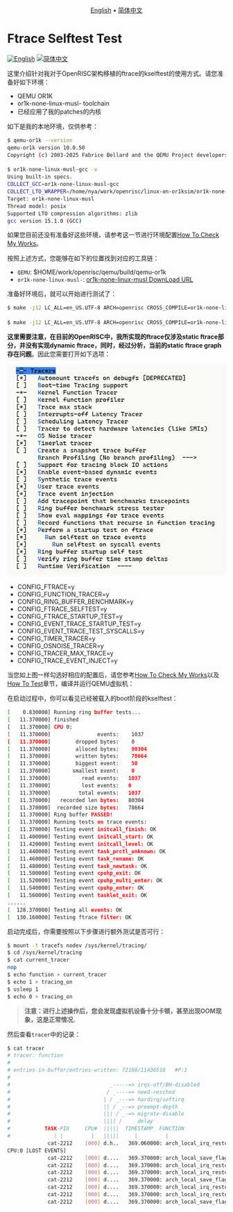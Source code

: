 <p align="center">
  <a href="https://github.com/ChenMiaoi/GSoC-2025-Final-Report/blob/main/tests/ftrace-test/README.md">English</a> •
  <a href="https://github.com/ChenMiaoi/GSoC-2025-Final-Report/blob/main/tests/ftrace-test/README_zh.md">简体中文</a>
</p>

# Ftrace Selftest Test

[![English](https://img.shields.io/badge/Language-English-blue)](https://github.com/ChenMiaoi/GSoC-2025-Final-Report/blob/main/tests/ftrace-test/README)
[![简体中文](https://img.shields.io/badge/语言-简体中文-red)](https://github.com/ChenMiaoi/GSoC-2025-Final-Report/blob/main/tests/ftrace-test/README_zh.md)

这里介绍针对我对于OpenRISC架构移植的ftrace的kselftest的使用方式。请您准备好如下环境：

- QEMU OR1K
- or1k-none-linux-musl- toolchain
- 已经应用了我的patches的内核

如下是我的本地环境，仅供参考：

``` bash
$ qemu-or1k --version
qemu-or1k version 10.0.50
Copyright (c) 2003-2025 Fabrice Bellard and the QEMU Project developers

$ or1k-none-linux-musl-gcc -v
Using built-in specs.
COLLECT_GCC=or1k-none-linux-musl-gcc
COLLECT_LTO_WRAPPER=/home/nya/work/openrisc/linux-on-or1ksim/or1k-none-linux-musl/bin/../libexec/gcc/or1k-none-linux-musl/15.1.0/lto-wrapper
Target: or1k-none-linux-musl
Thread model: posix
Supported LTO compression algorithms: zlib
gcc version 15.1.0 (GCC) 
```

如果您目前还没有准备好这些环境，请参考这一节进行环境配置[How To Check My Works](https://github.com/ChenMiaoi/GSoC-2025-Final-Report/blob/main/README.md#how-to-check-my-works)。

按照上述方式，您能够在如下的位置找到对应的工具链：

- `QEMU`: $HOME/work/openrisc/qemu/build/qemu-or1k
- `or1k-none-linux-musl-`: [or1k-none-linux-musl DownLoad URL](https://github.com/stffrdhrn/or1k-toolchain-build/releases/download/or1k-15.1.0-20250621/or1k-none-linux-musl-15.1.0-20250621.tar.xz)

准备好环境后，就可以开始进行测试了：

``` bash
$ make -j12 LC_ALL=en_US.UTF-8 ARCH=openrisc CROSS_COMPILE=or1k-none-linux-musl- CONFIG_INITRAMFS_SOURCE= virt_defconfig

$ make -j12 LC_ALL=en_US.UTF-8 ARCH=openrisc CROSS_COMPILE=or1k-none-linux-musl- CONFIG_INITRAMFS_SOURCE= menuconfig
```

**这里需要注意，在目前的OpenRISC中，我所实现的ftrace仅涉及static ftrace部分，并没有实现dynamic ftrace，同时，经过分析，当前的static ftrace graph存在问题**。因此您需要打开如下选项：

![ftrace config](./ftrace-config.png)

- CONFIG_FTRACE=y
- CONFIG_FUNCTION_TRACER=y
- CONFIG_RING_BUFFER_BENCHMARK=y
- CONFIG_FTRACE_SELFTEST=y
- CONFIG_FTRACE_STARTUP_TEST=y
- CONFIG_EVENT_TRACE_STARTUP_TEST=y
- CONFIG_EVENT_TRACE_TEST_SYSCALLS=y
- CONFIG_TIMER_TRACER=y
- CONFIG_OSNOISE_TRACER=y
- CONFIG_TRACER_MAX_TRACE=y
- CONFIG_TRACE_EVENT_INJECT=y

当您如上图一样勾选好相应的配置后，请您参考[How To Check My Works](https://github.com/ChenMiaoi/GSoC-2025-Final-Report/blob/main/README.md#how-to-check-my-works)以及[How To Test](https://github.com/ChenMiaoi/GSoC-2025-Final-Report/blob/main/more-details/working/how_to_test.md)章节，编译并运行QEMU虚拟机：

在启动过程中，你可以看见已经被载入的boot阶段的kselftest：

``` bash
[    0.830000] Running ring buffer tests...
[   11.370000] finished
[   11.370000] CPU 0:
[   11.370000]               events:    1037
[   11.370000]        dropped bytes:    0
[   11.370000]        alloced bytes:    80304
[   11.370000]        written bytes:    78664
[   11.370000]        biggest event:    50
[   11.370000]       smallest event:    0
[   11.370000]          read events:   1037
[   11.370000]          lost events:   0
[   11.370000]         total events:   1037
[   11.370000]   recorded len bytes:   80304
[   11.370000]  recorded size bytes:   78664
[   11.370000] Ring buffer PASSED!
[   11.370000] Running tests on trace events:
[   11.370000] Testing event initcall_finish: OK
[   11.400000] Testing event initcall_start: OK
[   11.420000] Testing event initcall_level: OK
[   11.440000] Testing event task_prctl_unknown: OK
[   11.460000] Testing event task_rename: OK
[   11.480000] Testing event task_newtask: OK
[   11.500000] Testing event cpuhp_exit: OK
[   11.520000] Testing event cpuhp_multi_enter: OK
[   11.540000] Testing event cpuhp_enter: OK
[   11.560000] Testing event tasklet_exit: OK
......
[  128.370000] Testing all events: OK
[  130.160000] Testing ftrace filter: OK
```

启动完成后，你需要按照以下步骤进行额外测试是否可行：

``` bash
$ mount -t tracefs nodev /sys/kernel/tracing/
$ cd /sys/kernel/tracing
$ cat current_tracer
nop
$ echo function > current_tracer
$ echo 1 > tracing_on
$ usleep 1
$ echo 0 > tracing_on
```

> **注意：进行上述操作后，您会发现虚拟机设备十分卡顿，甚至出现OOM现象，这是正常情况**。

然后查看`tracer`中的记录：

``` bash
$ cat tracer
# tracer: function
#
# entries-in-buffer/entries-written: 72168/11436518   #P:1
#
#                                _-----=> irqs-off/BH-disabled
#                               / _----=> need-resched
#                              | / _---=> hardirq/softirq
#                              || / _--=> preempt-depth
#                              ||| / _-=> migrate-disable
#                              |||| /     delay
#           TASK-PID     CPU#  |||||  TIMESTAMP  FUNCTION
#              | |         |   |||||     |         |
             cat-2212    [000] d.h..   369.060000: arch_local_irq_restore <-generic_atomic64_read
CPU:0 [LOST EVENTS]
             cat-2212    [000] d....   369.370000: arch_local_save_flags <-generic_atomic64_read
             cat-2212    [000] d....   369.370000: arch_local_irq_restore <-generic_atomic64_read
             cat-2212    [000] d....   369.370000: arch_local_irq_restore <-generic_atomic64_read
             cat-2212    [000] d....   369.370000: arch_local_save_flags <-generic_atomic64_read
             cat-2212    [000] d....   369.370000: arch_local_irq_restore <-generic_atomic64_read
             cat-2212    [000] d....   369.370000: arch_local_irq_restore <-generic_atomic64_read
             cat-2212    [000] d....   369.370000: arch_local_save_flags <-generic_atomic64_set
```
